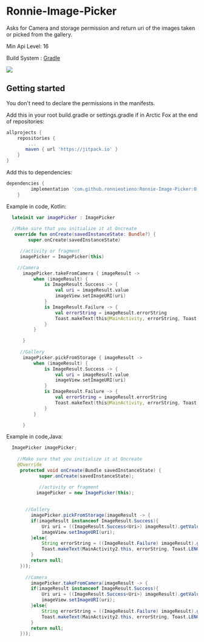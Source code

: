  # Ronnie-Image-Picker

Asks for Camera and storage permission and return uri of the images taken or picked from the gallery.

Min Api Level: 16

Build System : [Gradle](https://gradle.org/)

 [![](https://jitpack.io/v/ronnieotieno/Ronnie-Image-Picker.svg)](https://jitpack.io/#ronnieotieno/Ronnie-Image-Picker)

## Getting started

You don't need to declare the permissions in the manifests.

Add this in your root build.gradle or settings.gradle if in Arctic Fox at the end of repositories:

```groovy
allprojects {
    repositories {
        ...
       maven { url 'https://jitpack.io' }
    }
}
```
Add this to dependencies:

```groovy
dependencies {
	     implementation 'com.github.ronnieotieno:Ronnie-Image-Picker:0.8.0' //Add latest version
	}
```
Example in code, Kotlin:

```kotlin
  lateinit var imagePicker : ImagePicker
  
  //Make sure that you initialize it at Oncreate
   override fun onCreate(savedInstanceState: Bundle?) {
        super.onCreate(savedInstanceState)

	 //activity or fragment
	 imagePicker = ImagePicker(this)

    //Camera
      imagePicker.takeFromCamera { imageResult ->
          when (imageResult) {
              is ImageResult.Success -> {
                  val uri = imageResult.value
                  imageView.setImageURI(uri)
              }
              is ImageResult.Failure -> {
                  val errorString = imageResult.errorString
                  Toast.makeText(this@MainActivity, errorString, Toast.LENGTH_LONG).show()
              }
          }

      }
     
     //Gallery
      imagePicker.pickFromStorage { imageResult ->
          when (imageResult) {
              is ImageResult.Success -> {
                  val uri = imageResult.value
                  imageView.setImageURI(uri)
              }
              is ImageResult.Failure -> {
                  val errorString = imageResult.errorString
                  Toast.makeText(this@MainActivity, errorString, Toast.LENGTH_LONG).show()
              }
          }

      }
```
Example in code,Java:

```java
  ImagePicker imagePicker;
    
    //Make sure that you initialize it at Oncreate
    @Override
     protected void onCreate(Bundle savedInstanceState) {
            super.onCreate(savedInstanceState);

            //activity or fragment
           imagePicker = new ImagePicker(this);
           
       
       //Gallery
         imagePicker.pickFromStorage(imageResult -> {
         if(imageResult instanceof ImageResult.Success){
             Uri uri = ((ImageResult.Success<Uri>) imageResult).getValue();
             imageView.setImageURI(uri);
         }else{
             String errorString = ((ImageResult.Failure) imageResult).getErrorString();
             Toast.makeText(MainActivity2.this, errorString, Toast.LENGTH_LONG).show();
         }
         return null;
     }));
        
       //Camera
         imagePicker.takeFromCamera(imageResult -> {
         if(imageResult instanceof ImageResult.Success){
             Uri uri = ((ImageResult.Success<Uri>) imageResult).getValue();
             imageView.setImageURI(uri);
         }else{
             String errorString = ((ImageResult.Failure) imageResult).getErrorString();
             Toast.makeText(MainActivity2.this, errorString, Toast.LENGTH_LONG).show();
         }
         return null;
     }));

```
